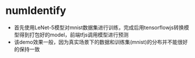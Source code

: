 # numIdentify
* 首先使用LeNet-5模型对mnist数据集进行训练，完成后用tensorflowjs转换模型得到打包好的model，前端tfjs调用模型进行预测
* 该demo效果一般，因为真实场景下的数据和训练集(mnist)的分布并不能很好的保持一致
